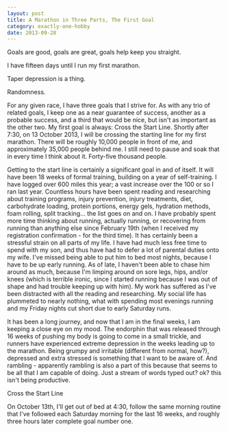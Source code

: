 ```yaml
---
layout: post
title: A Marathon in Three Parts, The First Goal
category: exactly-one-hobby
date: 2013-09-28
---
```


Goals are good, goals are great, goals help keep you straight.

I have fifteen days until I run my first marathon.

Taper depression is a thing.

Randomness.

For any given race, I have three goals that I strive for.  As with any trio of related goals, I keep one as a near guarantee of success, another as a probable success, and a third that would be nice, but isn't as important as the other two.  My first goal is always: Cross the Start Line.  Shortly after 7:30, on 13 October 2013, I will be crossing the starting line for my first marathon.  There will be roughly 10,000 people in front of me, and approximately 35,000 people behind me.  I still need to pause and soak that in every time I think about it. Forty-five thousand people.

Getting to the start line is certainly a significant goal in and of itself.  It will have been 18 weeks of formal training, building on a year of self-training.  I have logged over 600 miles this year; a vast increase over the 100 or so I ran last year.  Countless hours have been spent reading and researching about training programs, injury prevention, injury treatments, diet, carbohydrate loading, protein portions, energy gels, hydration methods, foam rolling, split tracking&hellip; the list goes on and on.  I have probably spent more time thinking about running, actually running, or recovering from running than anything else since February 19th (when I received my registration confirmation - for the third time).  It has certainly been a stressful strain on all parts of my life.  I have had much less free time to spend with my son, and thus have had to defer a lot of parental duties onto my wife.  I've missed being able to put him to bed most nights, because I have to be up early running.  As of late, I haven't been able to chase him around as much, because I'm limping around on sore legs, hips, and/or knees (which is terrible ironic, since I started running because I was out of shape and had trouble keeping up with him).  My work has suffered as I've been distracted with all the reading and researching.  My social life has plummeted to nearly nothing, what with spending most evenings running and my Friday nights cut short due to early Saturday runs.

It has been a long journey, and now that I am in the final weeks, I am keeping a close eye on my mood.  The endorphin that was released through 16 weeks of pushing my body is going to come in a small trickle, and runners have experienced extreme depression in the weeks leading up to the marathon.  Being grumpy and irritable (different from normal, how?), depressed and extra stressed is something that I want to be aware of.  And rambling - apparently rambling is also a part of this because that seems to be all that I am capable of doing.  Just a stream of words typed out? ok? this isn't being productive.

Cross the Start Line

On October 13th, I'll get out of bed at 4:30, follow the same morning routine that I've followed each Saturday morning for the last 16 weeks, and roughly three hours later complete goal number one.
